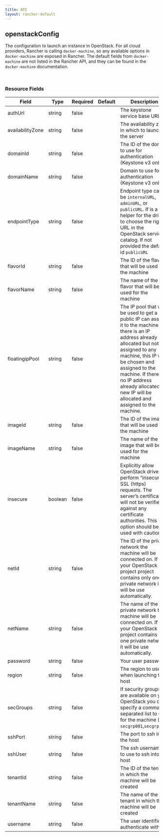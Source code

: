 ```yaml
---
title: API
layout: rancher-default
---
```


## openstackConfig


The configuration to launch an instance in OpenStack. For all cloud providers, Rancher is calling `docker-machine`, so any available options in `docker-machine` are exposed in Rancher. The default fields from `docker-machine` are not listed in the Rancher API, and they can be found in the `docker-machine` documentation.

​​
### Resource Fields

Field | Type | Required | Default | Description
---|---|---|---|---
authUrl | string | false | <no value> | The keystone service base URL
availabilityZone | string | false | <no value> | The availability zone in which to launch the server
domainId | string | false | <no value> | The ID of the domain to use for authentication (Keystone v3 only)
domainName | string | false | <no value> | Domain to use for authentication (Keystone v3 only)
endpointType | string | false | <no value> | Endpoint type can be `internalURL`, `adminURL`, or` publicURL`. If is a helper for the driver to choose the right URL in the OpenStack service catalog. If not provided the default id `publicURL`
flavorId | string | false | <no value> | The ID of the flavor that will be used for the machine
flavorName | string | false | <no value> | The name of the flavor that will be used for the machine
floatingipPool | string | false | <no value> | The IP pool that will be used to get a public IP can assign it to the machine. If there is an IP address already allocated but not assigned to any machine, this IP will be chosen and assigned to the machine. If there is no IP address already allocated a new IP will be allocated and assigned to the machine.
imageId | string | false | <no value> | The ID of the image that will be used for the machine
imageName | string | false | <no value> | The name of the image that will be used for the machine
insecure | boolean | false | <no value> | Explicitly allow OpenStack driver to perform “insecure” SSL (https) requests. The server’s certificate will not be verified against any certificate authorities. This option should be used with caution.
netId | string | false | <no value> | The ID of the private network the machine will be connected on. If your OpenStack project project contains only one private network it will be use automatically.
netName | string | false | <no value> | The name of the private network the machine will be connected on. If your OpenStack project  contains only one private network it will be use automatically.
password | string | false | <no value> | Your user password
region | string | false | <no value> | The region to use when launching the host
secGroups | string | false | <no value> | If security groups are available on your OpenStack you can specify a comma separated list to use for the machine (e.g. `secgrp001`,`secgrp002`)
sshPort | string | false | <no value> | The port to ssh into the host
sshUser | string | false | <no value> | The ssh username to use to ssh into the host
tenantId | string | false | <no value> | The ID of the tenant in which the machine will be created
tenantName | string | false | <no value> | The name of the tenant in which the machine will be created
username | string | false | <no value> | The user identifier to authenticate with

